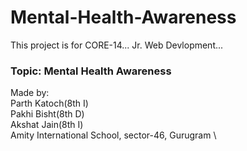 # Mental-Health-Awareness
This project is for CORE-14... Jr. Web Devlopment...
### Topic: Mental Health Awareness
Made by: \
Parth Katoch(8th I) \
Pakhi Bisht(8th D) \
Akshat Jain(8th I) \
Amity International School, sector-46, Gurugram \
